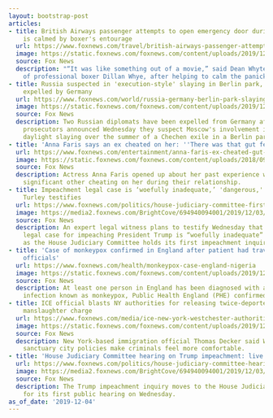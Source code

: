```yaml
---
layout: bootstrap-post
articles:
- title: British Airways passenger attempts to open emergency door during panic attack,
    is calmed by boxer's entourage
  url: https://www.foxnews.com/travel/british-airways-passenger-attempts-open-emergency-door-panic-attack-boxers-entourage
  image: https://static.foxnews.com/foxnews.com/content/uploads/2019/12/PLaneExitIstock.jpg
  source: Fox News
  description: "“It was like something out of a movie,” said Dean Whyte, the brother
    of professional boxer Dillan Whye, after helping to calm the panicked passenger."
- title: Russia suspected in 'execution-style' slaying in Berlin park, 2 diplomats
    expelled by Germany
  url: https://www.foxnews.com/world/russia-germany-berlin-park-slaying-diplomats-expelled
  image: https://static.foxnews.com/foxnews.com/content/uploads/2019/12/chechnya1.jpg
  source: Fox News
  description: Two Russian diplomats have been expelled from Germany after federal
    prosecutors announced Wednesday they suspect Moscow's involvement in the brazen
    daylight slaying over the summer of a Chechen exile in a Berlin park.
- title: 'Anna Faris says an ex cheated on her: ''There was that gut feeling'''
  url: https://www.foxnews.com/entertainment/anna-faris-ex-cheated-gut-feeling
  image: https://static.foxnews.com/foxnews.com/content/uploads/2018/09/anna-faris-reuters.jpg
  source: Fox News
  description: Actress Anna Faris opened up about her past experience with an unnamed
    significant other cheating on her during their relationship.
- title: Impeachment legal case is ‘woefully inadequate,’ 'dangerous,' legal expert
    Turley testifies
  url: https://www.foxnews.com/politics/house-judiciary-committee-first-impeachment-hearing
  image: https://media2.foxnews.com/BrightCove/694940094001/2019/12/03/694940094001_6112131529001_6112134427001-vs.jpg
  source: Fox News
  description: An expert legal witness plans to testify Wednesday that the current
    legal case for impeaching President Trump is “woefully inadequate” and “dangerous,”
    as the House Judiciary Committee holds its first impeachment inquiry hearing.
- title: 'Case of monkeypox confirmed in England after patient had traveled to Nigeria:
    officials'
  url: https://www.foxnews.com/health/monkeypox-case-england-nigeria
  image: https://static.foxnews.com/foxnews.com/content/uploads/2019/12/Monkey20Pox.jpg
  source: Fox News
  description: At least one person in England has been diagnosed with a rare viral
    infection known as monkeypox, Public Health England (PHE) confirmed on Wednesday.
- title: ICE official blasts NY authorities for releasing twice-deported suspect facing
    manslaughter charge
  url: https://www.foxnews.com/media/ice-new-york-westchester-authorities-deportation-assault-illegal-immigrant
  image: https://static.foxnews.com/foxnews.com/content/uploads/2019/12/DECKER.jpg
  source: Fox News
  description: New York-based immigration official Thomas Decker said Wednesday that
    sanctuary city policies make criminals feel more comfortable.
- title: 'House Judiciary Committee hearing on Trump impeachment: live updates'
  url: https://www.foxnews.com/politics/house-judiciary-committee-hearing-on-trump-impeachment-live-updates
  image: https://media2.foxnews.com/BrightCove/694940094001/2019/12/03/694940094001_6112131529001_6112134427001-vs.jpg
  source: Fox News
  description: The Trump impeachment inquiry moves to the House Judiciary Committee
    for its first public hearing on Wednesday.
as_of_date: '2019-12-04'
---
```


